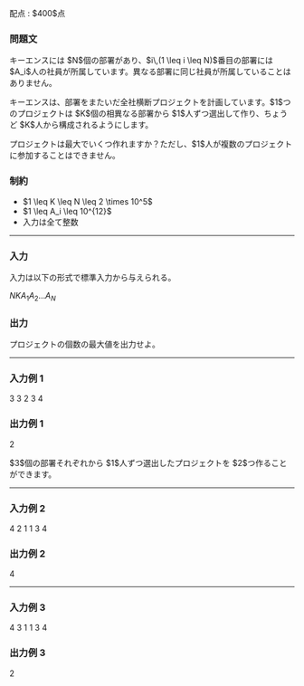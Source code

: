 
<div>

<span>

<span>

<p>
配点 : $400$点
</p>

<div>

<section>

### **問題文**

<p>
キーエンスには $N$個の部署があり、$i\,(1 \leq i \leq N)$番目の部署には $A_i$人の社員が所属しています。異なる部署に同じ社員が所属していることはありません。
</p>

<p>
キーエンスは、部署をまたいだ全社横断プロジェクトを計画しています。$1$つのプロジェクトは $K$個の相異なる部署から $1$人ずつ選出して作り、ちょうど $K$人から構成されるようにします。
</p>

<p>
プロジェクトは最大でいくつ作れますか？ただし、$1$人が複数のプロジェクトに参加することはできません。
</p>

</section>

</div>

<div>

<section>

### **制約**

<ul>

<li>
$1 \leq K \leq N \leq 2 \times 10^5$
</li>

<li>
$1 \leq A_i \leq 10^{12}$
</li>

<li>
入力は全て整数
</li>

</ul>

</section>

</div>

---

<div>

<div>

<section>

### **入力**

<p>
入力は以下の形式で標準入力から与えられる。
</p>

<div>

$N$$K$$A_1$$A_2$$\ldots$$A_N$
</div>

</section>

</div>

<div>

<section>

### **出力**

<p>
プロジェクトの個数の最大値を出力せよ。
</p>

</section>

</div>

</div>

---

<div>

<section>

### **入力例 1**

<div>

3 3
2 3 4

</div>

</section>

</div>

<div>

<section>

### **出力例 1**

<div>

2

</div>

<p>
$3$個の部署それぞれから $1$人ずつ選出したプロジェクトを $2$つ作ることができます。
</p>

</section>

</div>

---

<div>

<section>

### **入力例 2**

<div>

4 2
1 1 3 4

</div>

</section>

</div>

<div>

<section>

### **出力例 2**

<div>

4

</div>

</section>

</div>

---

<div>

<section>

### **入力例 3**

<div>

4 3
1 1 3 4

</div>

</section>

</div>

<div>

<section>

### **出力例 3**

<div>

2

</div>

</section>

</div>

</span>

</span>

</div>
